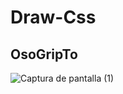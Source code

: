 # Draw-Css
## OsoGripTo
![Captura de pantalla (1)](https://github.com/Cesar-Ignacio/Draw-Css/assets/73149891/1baf68ed-bfac-46be-afec-f549a34dfee5)

